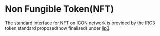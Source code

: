 # Non Fungible Token(NFT)
The standard interface for NFT on ICON network is provided by the IRC3 token standard proposed(now finalised) under [iip3](https://github.com/icon-project/IIPs/blob/master/IIPS/iip-3.md).